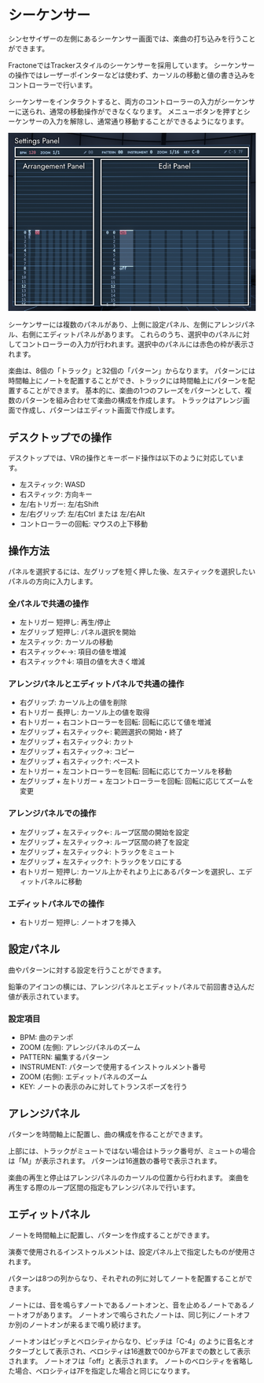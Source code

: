 # シーケンサー

シンセサイザーの左側にあるシーケンサー画面では、楽曲の打ち込みを行うことができます。

FractoneではTrackerスタイルのシーケンサーを採用しています。
シーケンサーの操作ではレーザーポインターなどは使わず、カーソルの移動と値の書き込みをコントローラーで行います。

シーケンサーをインタラクトすると、両方のコントローラーの入力がシーケンサーに送られ、通常の移動操作ができなくなります。
メニューボタンを押すとシーケンサーの入力を解除し、通常通り移動することができるようになります。

![Sequencer](images/sequencer.png)

シーケンサーには複数のパネルがあり、上側に設定パネル、左側にアレンジパネル、右側にエディットパネルがあります。
これらのうち、選択中のパネルに対してコントローラーの入力が行われます。選択中のパネルには赤色の枠が表示されます。

楽曲は、8個の「トラック」と32個の「パターン」からなります。
パターンには時間軸上にノートを配置することができ、トラックには時間軸上にパターンを配置することができます。
基本的に、楽曲の1つのフレーズをパターンとして、複数のパターンを組み合わせて楽曲の構成を作成します。
トラックはアレンジ画面で作成し、パターンはエディット画面で作成します。

## デスクトップでの操作

デスクトップでは、VRの操作とキーボード操作は以下のように対応しています。

- 左スティック: WASD
- 右スティック: 方向キー
- 左/右トリガー: 左/右Shift
- 左/右グリップ: 左/右Ctrl または 左/右Alt
- コントローラーの回転: マウスの上下移動

## 操作方法

パネルを選択するには、左グリップを短く押した後、左スティックを選択したいパネルの方向に入力します。

### 全パネルで共通の操作

- 左トリガー 短押し: 再生/停止
- 左グリップ 短押し: パネル選択を開始
- 左スティック: カーソルの移動
- 右スティック←→: 項目の値を増減
- 右スティック↑↓: 項目の値を大きく増減

### アレンジパネルとエディットパネルで共通の操作

- 右グリップ: カーソル上の値を削除
- 右トリガー 長押し: カーソル上の値を取得
- 右トリガー + 右コントローラーを回転: 回転に応じて値を増減
- 左グリップ + 右スティック←: 範囲選択の開始・終了
- 左グリップ + 右スティック↓: カット
- 左グリップ + 右スティック→: コピー
- 左グリップ + 右スティック↑: ペースト
- 左トリガー + 左コントローラーを回転: 回転に応じてカーソルを移動
- 左グリップ + 左トリガー + 左コントローラーを回転: 回転に応じてズームを変更

### アレンジパネルでの操作

- 左グリップ + 左スティック←: ループ区間の開始を設定
- 左グリップ + 左スティック→: ループ区間の終了を設定
- 左グリップ + 左スティック↓: トラックをミュート
- 左グリップ + 左スティック↑: トラックをソロにする
- 右トリガー 短押し: カーソル上かそれより上にあるパターンを選択し、エディットパネルに移動

### エディットパネルでの操作

- 右トリガー 短押し: ノートオフを挿入

## 設定パネル

曲やパターンに対する設定を行うことができます。

鉛筆のアイコンの横には、アレンジパネルとエディットパネルで前回書き込んだ値が表示されています。

### 設定項目

- BPM: 曲のテンポ
- ZOOM (左側): アレンジパネルのズーム
- PATTERN: 編集するパターン
- INSTRUMENT: パターンで使用するインストゥルメント番号
- ZOOM (右側): エディットパネルのズーム
- KEY: ノートの表示のみに対してトランスポーズを行う

## アレンジパネル

パターンを時間軸上に配置し、曲の構成を作ることができます。

上部には、トラックがミュートではない場合はトラック番号が、ミュートの場合は「M」が表示されます。
パターンは16進数の番号で表示されます。

楽曲の再生と停止はアレンジパネルのカーソルの位置から行われます。
楽曲を再生する際のループ区間の指定もアレンジパネルで行います。

## エディットパネル

ノートを時間軸上に配置し、パターンを作成することができます。

演奏で使用されるインストゥルメントは、設定パネル上で指定したものが使用されます。

パターンは8つの列からなり、それぞれの列に対してノートを配置することができます。

ノートには、音を鳴らすノートであるノートオンと、音を止めるノートであるノートオフがあります。
ノートオンで鳴らされたノートは、同じ列にノートオフか別のノートオンが来るまで鳴り続けます。

ノートオンはピッチとベロシティからなり、ピッチは「C-4」のように音名とオクターブとして表示され、ベロシティは16進数で00から7Fまでの数として表示されます。
ノートオフは「off」と表示されます。
ノートのベロシティを省略した場合、ベロシティは7Fを指定した場合と同じになります。
